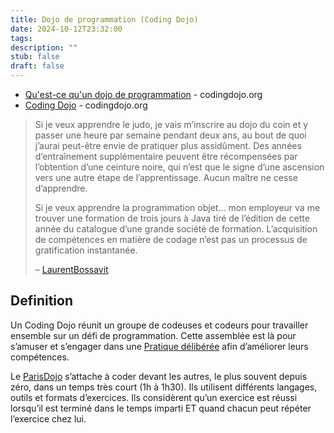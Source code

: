 ```yaml
---
title: Dojo de programmation (Coding Dojo)
date: 2024-10-12T23:32:00
tags: 
description: ""
stub: false
draft: false
---
```

- [Qu'est-ce qu'un dojo de programmation](https://codingdojo.org/fr/practices/WhatIsCodingDojo/) - codingdojo.org 
- [Coding Dojo](https://codingdojo.org/fr/practices/CodingDojo/) - codingdojo.org


> Si je veux apprendre le judo, je vais m’inscrire au dojo du coin et y passer une heure par semaine pendant deux ans, au bout de quoi j’aurai peut-être envie de pratiquer plus assidûment. Des années d’entraînement supplémentaire peuvent être récompensées par l’obtention d’une ceinture noire, qui n’est que le signe d’une ascension vers une autre étape de l’apprentissage. Aucun maître ne cesse d’apprendre.
> 
> Si je veux apprendre la programmation objet… mon employeur va me trouver une formation de trois jours à Java tiré de l’édition de cette année du catalogue d’une grande société de formation. L’acquisition de compétences en matière de codage n’est pas un processus de gratification instantanée.
> 
> – [LaurentBossavit](https://codingdojo.org/people/LaurentBossavit)

## Definition

Un Coding Dojo réunit un groupe de codeuses et codeurs pour travailler ensemble sur un défi de programmation. Cette assemblée est là pour s’amuser et s’engager dans une [Pratique délibérée](/glossaire/pratique-deliberee) afin d’améliorer leurs compétences.

Le [ParisDojo](https://codingdojo.org/dojo/ParisDojo) s’attache à coder devant les autres, le plus souvent depuis zéro, dans un temps très court (1h à 1h30). Ils utilisent différents langages, outils et formats d’exercices. Ils considèrent qu’un exercice est réussi lorsqu’il est terminé dans le temps imparti ET quand chacun peut répéter l’exercice chez lui.
